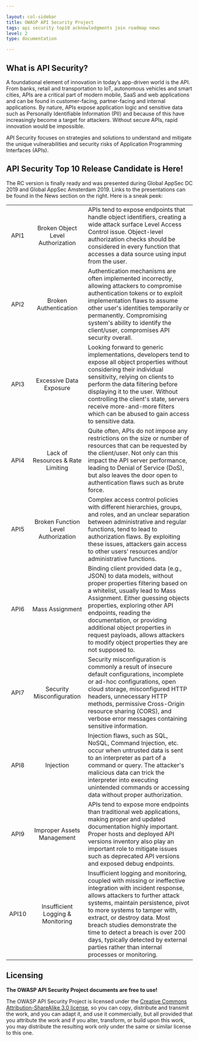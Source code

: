 ```yaml
---

layout: col-sidebar
title: OWASP API Security Project
tags: api security top10 acknowledgments join roadmap news
level: 2
type: documentation

---
```


## What is API Security?

A foundational element of innovation in today’s app-driven world is the API.
From banks, retail and transportation to IoT, autonomous vehicles and smart
cities, APIs are a critical part of modern mobile, SaaS and web applications and
can be found in customer-facing, partner-facing and internal applications. By
nature, APIs expose application logic and sensitive data such as Personally
Identifiable Information (PII) and because of this have increasingly become a
target for attackers. Without secure APIs, rapid innovation would be impossible.

API Security focuses on strategies and solutions to understand and mitigate the
unique vulnerabilities and security risks of Application Programming Interfaces
(APIs).

## API Security Top 10 Release Candidate is Here!

The RC version is finally ready and was presented during Global AppSec DC 2019
and Global AppSec Amsterdam 2019. Links to the presentations can be found in the
News section on the right. Here is a sneak peek:

||||
|:-: |:-:|:-|
| API1 | Broken Object Level Authorization | APIs tend to expose endpoints that handle object identifiers, creating a wide attack surface Level Access Control issue. Object-level authorization checks should be considered in every function that accesses a data source using input from the user. |
| API2 | Broken Authentication |  Authentication mechanisms are often implemented incorrectly, allowing attackers to compromise authentication tokens or to exploit implementation flaws to assume other user's identities temporarily or permanently. Compromising system's ability to identify the client/user, compromises API security overall. |
| API3 | Excessive Data Exposure |  Looking forward to generic implementations, developers tend to expose all object properties without considering their individual sensitivity, relying on clients to perform the data filtering before displaying it to the user. Without controlling the client's state, servers receive more-and-more filters which can be abused to gain access to sensitive data. |
| API4 | Lack of Resources & Rate Limiting |  Quite often, APIs do not impose any restrictions on the size or number of resources that can be requested by the client/user. Not only can this impact the API server performance, leading to Denial of Service (DoS), but also leaves the door open to authentication flaws such as brute force. |
| API5 |  Broken Function Level Authorization |  Complex access control policies with different hierarchies, groups, and roles, and an unclear separation between administrative and regular functions, tend to lead to authorization flaws. By exploiting these issues, attackers gain access to other users’ resources and/or administrative functions. |
| API6 | Mass Assignment |  Binding client provided data (e.g., JSON) to data models, without proper properties filtering based on a whitelist, usually lead to Mass Assignment. Either guessing objects properties, exploring other API endpoints, reading the documentation, or providing additional object properties in request payloads, allows attackers to modify object properties they are not supposed to. |
| API7 | Security Misconfiguration |  Security misconfiguration is commonly a result of insecure default configurations, incomplete or ad-hoc configurations, open cloud storage, misconfigured HTTP headers, unnecessary HTTP methods, permissive Cross-Origin resource sharing (CORS), and verbose error messages containing sensitive information. |
| API8 | Injection |  Injection flaws, such as SQL, NoSQL, Command Injection, etc. occur when untrusted data is sent to an interpreter as part of a command or query. The attacker's malicious data can trick the interpreter into executing unintended commands or accessing data without proper authorization. |
| API9 | Improper Assets Management |  APIs tend to expose more endpoints than traditional web applications, making proper and updated documentation highly important. Proper hosts and deployed API versions inventory also play an important role to mitigate issues such as deprecated API versions and exposed debug endpoints. |
| API10 | Insufficient Logging & Monitoring |  Insufficient logging and monitoring, coupled with missing or ineffective integration with incident response, allows attackers to further attack systems, maintain persistence, pivot to more systems to tamper with, extract, or destroy data. Most breach studies demonstrate the time to detect a breach is over 200 days, typically detected by external parties rather than internal processes or monitoring. |

## Licensing

**The OWASP API Security Project documents are free to use!**

The OWASP API Security Project is licensed under the [Creative Commons
Attribution-ShareAlike 3.0 license][license], so you can copy, distribute and
transmit the work, and you can adapt it, and use it commercially, but all
provided that you attribute the work and if you alter, transform, or build upon
this work, you may distribute the resulting work only under the same or similar
license to this one.

[license]: https://creativecommons.org/licenses/by-sa/3.0/
